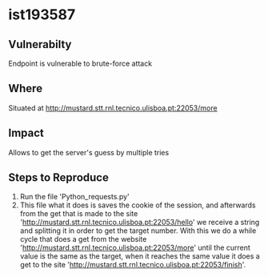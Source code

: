 # ist193587

## Vulnerabilty

Endpoint is vulnerable to brute-force attack

## Where

Situated at http://mustard.stt.rnl.tecnico.ulisboa.pt:22053/more

## Impact

Allows to get the server's guess by multiple tries

## Steps to Reproduce

1. Run the file 'Python_requests.py' 
2. This file what it does is saves the cookie of the session, and afterwards from the get that is made to the site 'http://mustard.stt.rnl.tecnico.ulisboa.pt:22053/hello' we receive a string and splitting it in order to get the target number. With this we do a while cycle that does a get from the website 'http://mustard.stt.rnl.tecnico.ulisboa.pt:22053/more' until the current value is the same as the target, when it reaches the same value it does a get to the site 'http://mustard.stt.rnl.tecnico.ulisboa.pt:22053/finish'.